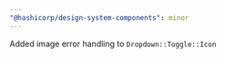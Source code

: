```yaml
---
"@hashicorp/design-system-components": minor
---
```


Added image error handling to `Dropdown::Toggle::Icon`
